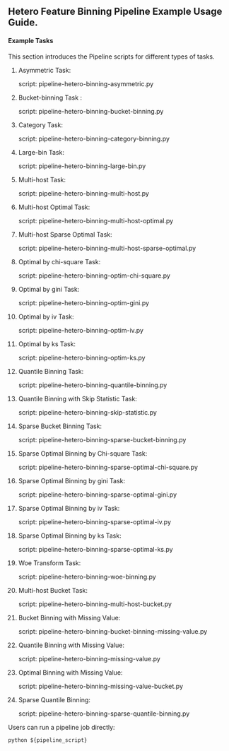 ## Hetero Feature Binning Pipeline Example Usage Guide.

#### Example Tasks

This section introduces the Pipeline scripts for different types of tasks.

1. Asymmetric Task:

    script: pipeline-hetero-binning-asymmetric.py

2. Bucket-binning Task :

    script: pipeline-hetero-binning-bucket-binning.py

3. Category Task:

    script: pipeline-hetero-binning-category-binning.py

4. Large-bin Task:

    script: pipeline-hetero-binning-large-bin.py

5. Multi-host Task:

    script: pipeline-hetero-binning-multi-host.py

6. Multi-host Optimal Task:
    
    script: pipeline-hetero-binning-multi-host-optimal.py

7. Multi-host Sparse Optimal Task:
    
    script: pipeline-hetero-binning-multi-host-sparse-optimal.py

8. Optimal by chi-square Task:
    
    script: pipeline-hetero-binning-optim-chi-square.py

9. Optimal by gini Task:
    
    script: pipeline-hetero-binning-optim-gini.py

10. Optimal by iv Task:
    
    script: pipeline-hetero-binning-optim-iv.py

11. Optimal by ks Task:
    
    script: pipeline-hetero-binning-optim-ks.py

12. Quantile Binning Task:
    
    script: pipeline-hetero-binning-quantile-binning.py

13. Quantile Binning with Skip Statistic Task:
    
    script: pipeline-hetero-binning-skip-statistic.py

14. Sparse Bucket Binning Task:
    
    script: pipeline-hetero-binning-sparse-bucket-binning.py

15. Sparse Optimal Binning by Chi-square Task:
    
    script: pipeline-hetero-binning-sparse-optimal-chi-square.py

16. Sparse Optimal Binning by gini Task:
    
    script: pipeline-hetero-binning-sparse-optimal-gini.py

17. Sparse Optimal Binning by iv Task:
    
    script: pipeline-hetero-binning-sparse-optimal-iv.py

18. Sparse Optimal Binning by ks Task:
    
    script: pipeline-hetero-binning-sparse-optimal-ks.py

19. Woe Transform Task:
    
    script: pipeline-hetero-binning-woe-binning.py

20. Multi-host Bucket Task:

    script: pipeline-hetero-binning-multi-host-bucket.py

21. Bucket Binning with Missing Value:

    script: pipeline-hetero-binning-bucket-binning-missing-value.py

22. Quantile Binning with Missing Value:

    script: pipeline-hetero-binning-missing-value.py

23. Optimal Binning with Missing Value:

    script: pipeline-hetero-binning-missing-value-bucket.py

24. Sparse Quantile Binning:

    script: pipeline-hetero-binning-sparse-quantile-binning.py


Users can run a pipeline job directly:

    python ${pipeline_script}
